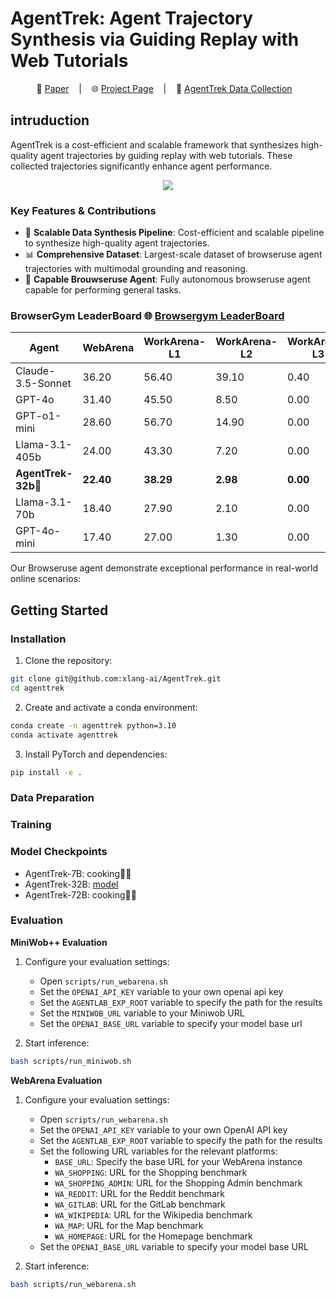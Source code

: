 # AgentTrek: Agent Trajectory Synthesis via Guiding Replay with Web Tutorials

<p align="center">
        📑 <a  href="https://arxiv.org/abs/2412.09605" target="_blank">Paper</a> &nbsp&nbsp  </a> | &nbsp&nbsp 🌐 <a href="https://agenttrek.github.io/" target="_blank">Project Page</a> &nbsp&nbsp | &nbsp&nbsp 💾 <a href="https://huggingface.co/collections/ranpox/agenttrek-browser-use-agent-data-synthesis-6794a7cebb90c5ccdb9a3068" target="_blank"> AgentTrek Data Collection</a> &nbsp&nbsp
<br>

## intruduction
AgentTrek is a cost-efficient and scalable framework that synthesizes high-quality agent trajectories by guiding replay with web tutorials. These collected trajectories significantly enhance agent performance.
<p align="center">
    <img src="https://agenttrek.github.io/images/pipeline.png" type="image/jpg"/>
<p>

### Key Features & Contributions
- 🔄 **Scalable Data Synthesis Pipeline**: Cost-efficient and scalable pipeline to synthesize high-quality agent trajectories.
- 📊 **Comprehensive Dataset**: Largest-scale dataset of browseruse agent trajectories with multimodal grounding and reasoning.
- 🤖 **Capable Brouwseruse Agent**: Fully autonomous browseruse agent capable for performing general tasks.

### BrowserGym LeaderBoard </a> 🌐 <a href="https://huggingface.co/spaces/ServiceNow/browsergym-leaderboard" target="_blank">Browsergym LeaderBoard</a>
| Agent | WebArena | WorkArena-L1 | WorkArena-L2 | WorkArena-L3 | MiniWoB |
|-------|----------|--------------|--------------|--------------|---------|
| Claude-3.5-Sonnet | 36.20 | 56.40 | 39.10 | 0.40 | 69.80 |
| GPT-4o | 31.40 | 45.50 | 8.50 | 0.00 | 63.80 |
| GPT-o1-mini | 28.60 | 56.70 | 14.90 | 0.00 | 67.80 |
| Llama-3.1-405b | 24.00 | 43.30 | 7.20 | 0.00 | 64.60 |
| **AgentTrek-32b**💫 | **22.40** | **38.29** | **2.98** | **0.00** | **60.00** |
| Llama-3.1-70b | 18.40 | 27.90 | 2.10 | 0.00 | 57.60 |
| GPT-4o-mini | 17.40 | 27.00 | 1.30 | 0.00 | 56.60 |

Our Browseruse agent demonstrate exceptional performance in real-world online scenarios:

## Getting Started

### Installation

1. Clone the repository:
```bash
git clone git@github.com:xlang-ai/AgentTrek.git
cd agenttrek
```

2. Create and activate a conda environment:
```bash
conda create -n agenttrek python=3.10
conda activate agenttrek
```

3. Install PyTorch and dependencies:
```bash
pip install -e .
```
### Data Preparation


### Training


### Model Checkpoints
- AgentTrek-7B: cooking🧑‍🍳
- AgentTrek-32B: [model](https://huggingface.co/xlangai/AgentTrek-1.0-32B)
- AgentTrek-72B: cooking🧑‍🍳

### Evaluation

**MiniWob++ Evaluation**
1. Configure your evaluation settings:
   - Open `scripts/run_webarena.sh`
   - Set the `OPENAI_API_KEY` variable to your own openai api key
   - Set the `AGENTLAB_EXP_ROOT` variable to specify the path for the results
   - Set the `MINIWOB_URL` variable to your Miniwob URL 
   - Set the `OPENAI_BASE_URL` variable to specify your model base url

2. Start inference:
```bash
bash scripts/run_miniwob.sh
```

**WebArena Evaluation**

1. Configure your evaluation settings:
   - Open `scripts/run_webarena.sh`
   - Set the `OPENAI_API_KEY` variable to your own OpenAI API key
   - Set the `AGENTLAB_EXP_ROOT` variable to specify the path for the results
   - Set the following URL variables for the relevant platforms:
     - `BASE_URL`: Specify the base URL for your WebArena instance
     - `WA_SHOPPING`: URL for the Shopping benchmark
     - `WA_SHOPPING_ADMIN`: URL for the Shopping Admin benchmark
     - `WA_REDDIT`: URL for the Reddit benchmark
     - `WA_GITLAB`: URL for the GitLab benchmark
     - `WA_WIKIPEDIA`: URL for the Wikipedia benchmark
     - `WA_MAP`: URL for the Map benchmark
     - `WA_HOMEPAGE`: URL for the Homepage benchmark
   - Set the `OPENAI_BASE_URL` variable to specify your model base URL

2. Start inference:
```bash
bash scripts/run_webarena.sh
```
